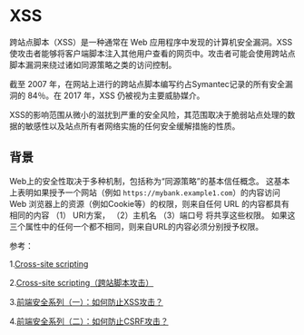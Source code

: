 # XSS

跨站点脚本（XSS）是一种通常在 Web 应用程序中发现的计算机安全漏洞。XSS 使攻击者能够将客户端脚本注入其他用户查看的网页中。攻击者可能会使用跨站点脚本漏洞来绕过诸如同源策略之类的访问控制。

截至 2007 年，在网站上进行的跨站点脚本编写约占Symantec记录的所有安全漏洞的 84％。在 2017 年，XSS 仍被视为主要威胁媒介。

XSS的影响范围从微小的滋扰到严重的安全风险，其范围取决于脆弱站点处理的数据的敏感性以及站点所有者网络实施的任何安全缓解措施的性质。

## 背景

Web上的安全性取决于多种机制，包括称为“同源策略”的基本信任概念。 这基本上表明如果授予一个网站（例如 `https://mybank.example1.com`）的内容访问 Web 浏览器上的资源（例如Cookie等）的权限，则来自任何 URL 的内容都具有相同的内容
（1） URI方案，
（2）主机名
（3）端口号
将共享这些权限。 如果这三个属性中的任何一个都不相同，则来自URL的内容必须分别授予权限。

参考：

1.[Cross-site scripting](https://en.wikipedia.org/wiki/Cross-site_scripting)

2.[Cross-site scripting（跨站脚本攻击）](https://developer.mozilla.org/zh-CN/docs/Glossary/Cross-site_scripting)

3.[前端安全系列（一）：如何防止XSS攻击？](https://tech.meituan.com/2018/09/27/fe-security.html)

4.[前端安全系列（二）：如何防止CSRF攻击？](https://tech.meituan.com/2018/10/11/fe-security-csrf.html)
